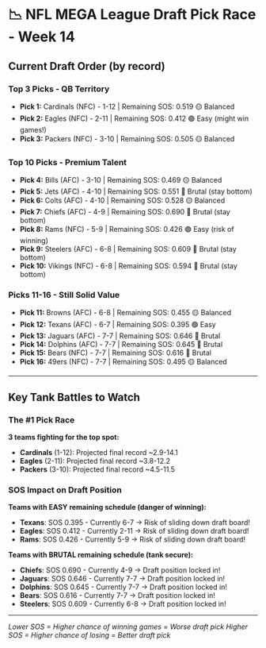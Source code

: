# 📉 NFL MEGA League Draft Pick Race - Week 14

## Current Draft Order (by record)

### Top 3 Picks - QB Territory

- **Pick 1:** Cardinals (NFC) - 1-12 | Remaining SOS: 0.519 🟡 Balanced
- **Pick 2:** Eagles (NFC) - 2-11 | Remaining SOS: 0.412 🟢 Easy (might win games!)
- **Pick 3:** Packers (NFC) - 3-10 | Remaining SOS: 0.505 🟡 Balanced

### Top 10 Picks - Premium Talent

- **Pick 4:** Bills (AFC) - 3-10 | Remaining SOS: 0.469 🟡 Balanced
- **Pick 5:** Jets (AFC) - 4-10 | Remaining SOS: 0.551 🔴 Brutal (stay bottom)
- **Pick 6:** Colts (AFC) - 4-10 | Remaining SOS: 0.528 🟡 Balanced
- **Pick 7:** Chiefs (AFC) - 4-9 | Remaining SOS: 0.690 🔴 Brutal (stay bottom)
- **Pick 8:** Rams (NFC) - 5-9 | Remaining SOS: 0.426 🟢 Easy (risk of winning)
- **Pick 9:** Steelers (AFC) - 6-8 | Remaining SOS: 0.609 🔴 Brutal (stay bottom)
- **Pick 10:** Vikings (NFC) - 6-8 | Remaining SOS: 0.594 🔴 Brutal (stay bottom)

### Picks 11-16 - Still Solid Value

- **Pick 11:** Browns (AFC) - 6-8 | Remaining SOS: 0.455 🟡 Balanced
- **Pick 12:** Texans (AFC) - 6-7 | Remaining SOS: 0.395 🟢 Easy
- **Pick 13:** Jaguars (AFC) - 7-7 | Remaining SOS: 0.646 🔴 Brutal
- **Pick 14:** Dolphins (AFC) - 7-7 | Remaining SOS: 0.645 🔴 Brutal
- **Pick 15:** Bears (NFC) - 7-7 | Remaining SOS: 0.616 🔴 Brutal
- **Pick 16:** 49ers (NFC) - 7-7 | Remaining SOS: 0.495 🟡 Balanced

---

## Key Tank Battles to Watch

### The #1 Pick Race

**3 teams fighting for the top spot:**

- **Cardinals** (1-12): Projected final record ~2.9-14.1
- **Eagles** (2-11): Projected final record ~3.8-12.2
- **Packers** (3-10): Projected final record ~4.5-11.5

### SOS Impact on Draft Position

**Teams with EASY remaining schedule (danger of winning):**

- **Texans**: SOS 0.395 - Currently 6-7 → Risk of sliding down draft board!
- **Eagles**: SOS 0.412 - Currently 2-11 → Risk of sliding down draft board!
- **Rams**: SOS 0.426 - Currently 5-9 → Risk of sliding down draft board!

**Teams with BRUTAL remaining schedule (tank secure):**

- **Chiefs**: SOS 0.690 - Currently 4-9 → Draft position locked in!
- **Jaguars**: SOS 0.646 - Currently 7-7 → Draft position locked in!
- **Dolphins**: SOS 0.645 - Currently 7-7 → Draft position locked in!
- **Bears**: SOS 0.616 - Currently 7-7 → Draft position locked in!
- **Steelers**: SOS 0.609 - Currently 6-8 → Draft position locked in!

---

*Lower SOS = Higher chance of winning games = Worse draft pick*
*Higher SOS = Higher chance of losing = Better draft pick*